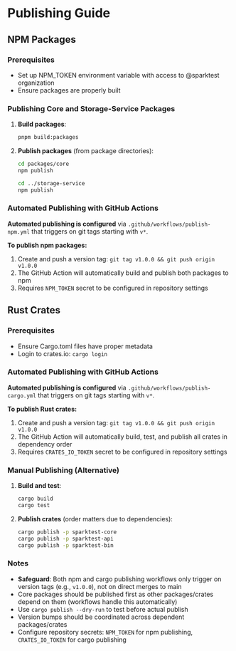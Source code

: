# Publishing Guide

## NPM Packages

### Prerequisites

- Set up NPM_TOKEN environment variable with access to @sparktest organization
- Ensure packages are properly built

### Publishing Core and Storage-Service Packages

1. **Build packages**:

   ```bash
   pnpm build:packages
   ```

2. **Publish packages** (from package directories):

   ```bash
   cd packages/core
   npm publish

   cd ../storage-service
   npm publish
   ```

### Automated Publishing with GitHub Actions

**Automated publishing is configured** via `.github/workflows/publish-npm.yml` that triggers on git tags starting with `v*`.

**To publish npm packages:**

1. Create and push a version tag: `git tag v1.0.0 && git push origin v1.0.0`
2. The GitHub Action will automatically build and publish both packages to npm
3. Requires `NPM_TOKEN` secret to be configured in repository settings

## Rust Crates

### Prerequisites

- Ensure Cargo.toml files have proper metadata
- Login to crates.io: `cargo login`

### Automated Publishing with GitHub Actions

**Automated publishing is configured** via `.github/workflows/publish-cargo.yml` that triggers on git tags starting with `v*`.

**To publish Rust crates:**

1. Create and push a version tag: `git tag v1.0.0 && git push origin v1.0.0`
2. The GitHub Action will automatically build, test, and publish all crates in dependency order
3. Requires `CRATES_IO_TOKEN` secret to be configured in repository settings

### Manual Publishing (Alternative)

1. **Build and test**:

   ```bash
   cargo build
   cargo test
   ```

2. **Publish crates** (order matters due to dependencies):
   ```bash
   cargo publish -p sparktest-core
   cargo publish -p sparktest-api
   cargo publish -p sparktest-bin
   ```

### Notes

- **Safeguard**: Both npm and cargo publishing workflows only trigger on version tags (e.g., `v1.0.0`), not on direct merges to main
- Core packages should be published first as other packages/crates depend on them (workflows handle this automatically)
- Use `cargo publish --dry-run` to test before actual publish
- Version bumps should be coordinated across dependent packages/crates
- Configure repository secrets: `NPM_TOKEN` for npm publishing, `CRATES_IO_TOKEN` for cargo publishing
